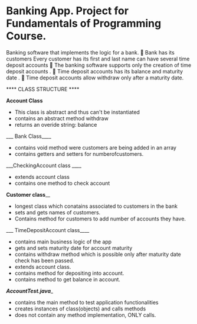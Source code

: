 # 
# Banking App. Project for Fundamentals of Programming Course.


Banking software that implements the logic 
for a bank. 

Bank has its 
customers  Every customer has its first and last name can have several 
time deposit accounts 

The banking software supports only the creation of 
time deposit accounts
. 

Time deposit accounts has its balance and maturity date
. 

Time deposit accounts allow withdraw only after a 
maturity date.



 
 **** CLASS STRUCTURE ****



____Account Class____

- This class is abstract and thus can't be instantiated
- contains an abstract method withdraw
- returns an overide string: balance

___ Bank Class____

- contains void method were customers are being added in an array
- contains getters and setters for numberofcustomers.

___CheckingAccount class ____
- extends account class
- contains one method to check account

__Customer class____
- longest class which conatains associated to customers in the bank
- sets and gets names of customers. 
- Contains method for customers to add number of accounts they have.

___ TimeDepositAccount class____
 -  contains main business logic of the app
 - gets and sets maturity date for account maturity
 - contains withdraw method which is possible only after maturity date check has been passed.
 - extends account class.
 - contains method for depositing into account.
 - contains method to get balance in account.

 ___AccountTest.java____
 - contains the main method to test application functionalities
 - creates instances of class(objects) and calls methods
 - does not contain any method implementation, ONLY calls.

